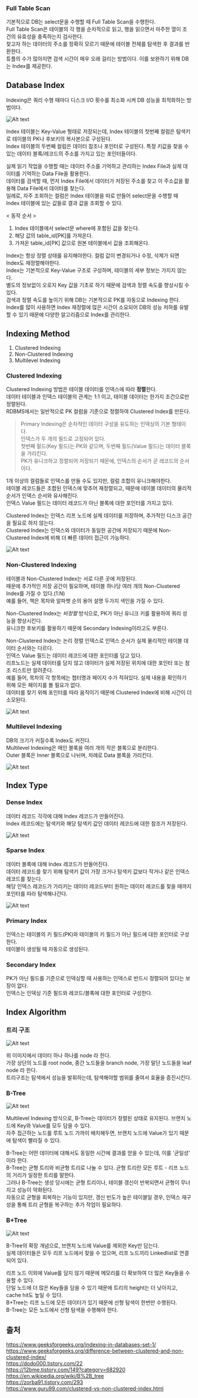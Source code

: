 ### Full Table Scan  
기본적으로 DB는 select문을 수행할 때 Full Table Scan을 수행한다.  
Full Table Scan은 테이블의 각 행을 순차적으로 읽고, 행을 읽으면서 마주한 열이 조건의 유효성을 충족하는지 검사한다.  
찾고자 하는 데이터의 주소를 정확히 모르기 때문에 테이블 전체를 탐색한 후 결과를 반환한다.    
튜플의 수가 많아지면 검색 시간이 매우 오래 걸리는 방법이다. 이를 보완하기 위해 DB는 Index를 제공한다.  
  
  
  
## Database Index  
Indexing은 쿼리 수행 때마다 디스크 I/O 횟수를 최소화 시켜 DB 성능을 최적화하는 방법이다.  
  
![Alt text](https://media.geeksforgeeks.org/wp-content/cdn-uploads/20190812183525/Structure-of-an-Index-in-Database.jpg)  
  
Index 테이블는 Key-Value 형태로 저장되는데, Index 테이블의 첫번째 컬럼은 탐색키로 테이블의 PK나 후보키의 복사본으로 구성된다.  
Index 테이블의 두번째 컬럼은 데이터 참조나 포인터로 구성된다. 특정 키값을 찾을 수 있는 데이터 블록/레코드의 주소를 가지고 있는 포인터들이다.  
  
실제 읽기 작업을 수행할 때는 데이터 주소를 기억하고 관리하는 Index File과 실제 데이터를 기억하는 Data File을 활용한다.  
데이터를 검색할 때, 먼저 Index File에서 데이터가 저장된 주소를 찾고 이 주소값을 활용해 Data File에서 데이터를 찾는다.  
일례로, 자주 조회하는 컬럼은 Index 테이블을 따로 만들어 select문을 수행할 때 Index 테이블에 있는 값들로 결과 값을 조회할 수 있다.  
  
< 동작 순서 >  
1. Index 테이블에서 select문 where에 포함된 값을 찾는다.  
2. 해당 값의 table_id[PK]를 가져온다.  
3. 가져온 table_id[PK] 값으로 원본 테이블에서 값을 조회해온다.  

Index는 항상 정렬 상태를 유지해야한다. 컬럼 값이 변경되거나 수정, 삭제가 되면 Index도 재정렬해야한다.  
Index는 기본적으로 Key-Value 구조로 구성하며, 테이블의 세부 정보는 가지지 않는다.  
별도의 정보없이 오로지 Key 값을 기초로 하기 때문에 검색과 정렬 속도를 향상시킬 수 있다.  
검색과 정렬 속도를 높이기 위해 DB는 기본적으로 PK를 자동으로 Indexing 한다.  
Index를 많이 사용하면 Index 재정렬에 많은 시간이 소요되어 DB의 성능 저하를 유발할 수 있기 때문에 다양한 알고리즘으로 Index를 관리한다.  
  
  
  
## Indexing Method  
  
1. Clustered Indexing  
2. Non-Clustered Indexing  
3. Multilevel Indexing  
  
  
### Clustered Indexing  
Clustered Indexing 방법은 테이블 데이터를 인덱스에 따라 **정렬**한다.  
데이터 테이블과 인덱스 테이블의 관계는 1:1 이고, 테이블 데이터는 한가지 조건으로만 정렬된다.  
RDBMS에서는 일반적으로 PK 컬럼을 기준으로 정렬하여 Clustered Index를 만든다.  
  
> Primary Indexing은 순차적인 데이터 구성을 유도하는 인덱싱의 기본 형태이다.  
> 인덱스가 두 개의 필드로 고정되어 있다.  
> 첫번째 필드(Key 필드)는 PK와 같으며, 두번째 필드(Value 필드)는 데이터 블록을 가리킨다.  
> PK가 유니크하고 정렬되어 저장되기 때문에, 인덱스의 순서가 곧 레코드의 순서이다.  
  
  
  
1개 이상의 컬럼들로 인덱스를 만들 수도 있지만, 컬럼 조합이 유니크해야한다.  
테이블 레코드들은 조합된 인덱스에 맞추어 재정렬되고, 때문에 테이블 데이터의 물리적 순서가 인덱스 순서와 유사해진다.  
인덱스 Value 필드는 데이터 레코드가 아닌 블록에 대한 포인터를 가지고 있다.  
  
Clustered Index는 인덱스 리프 노드에 실제 데이터를 저장하며, 추가적인 디스크 공간을 필요로 하지 않는다.  
Clustered Index는 인덱스와 데이터가 동일한 공간에 저장되기 때문에 Non-Clustered Index에 비해 더 빠른 데이터 접근이 가능하다.  
  
![Alt text](https://media.geeksforgeeks.org/wp-content/uploads/20200410115906/Clustered_Index.jpg)  
  
### Non-Clustered Indexing  
테이블과 Non-Clustered Index는 서로 다른 곳에 저장된다.  
때문에 추가적인 저장 공간이 필요하며, 테이블 하나당 여러 개의 Non-Clustered Index를 가질 수 있다.(1:N)  
예를 들어, 책은 목차와 알파벳 순의 용어 설명 두가지 색인을 가질 수 있다.  
  
Non-Clustered Index는 *비정렬* 방식으로, PK가 아닌 유니크 키를 활용하여 쿼리 성능을 향상시킨다.  
유니크한 후보키를 활용하기 때문에 Secondary Indexing이라고도 부른다.  
  
Non-Clustered Index는 논리 정렬 인덱스로 인덱스 순서가 실제 물리적인 테이블 데이터 순서와는 다르다.  
인덱스 Value 필드는 데이터 레코드에 대한 포인터를 담고 있다.  
리프노드는 실제 데이터를 담지 않고 데이터가 실제 저장된 위치에 대한 포인터 또는 참조 리스트만 알려준다.  
예를 들어, 목차의 각 항목에는 챕터명과 페이지 수가 적혀있다. 실제 내용을 확인하기 위해 모든 페이지를 볼 필요가 없다.  
데이터를 찾기 위해 포인터를 따라 움직이기 때문에 Clustered Index에 비해 시간이 더 소모된다.  
  
![Alt text](https://media.geeksforgeeks.org/wp-content/uploads/20200410120011/Non-clustered_Index.jpg)  
  
### Multilevel Indexing  
DB의 크기가 커질수록 Index도 커진다.  
Multilevel Indexing은 메인 블록을 여러 개의 작은 블록으로 분리한다.  
Outer 블록은 Inner 블록으로 나뉘며, 차례로 Data 블록을 가리킨다.  
  
![Alt text](https://media.geeksforgeeks.org/wp-content/cdn-uploads/20190812143045/Untitled-Diagram-41.png)  
  
  
  
  
## Index Type  
  
  
### Dense Index  
데이터 레코드 각각에 대해 Index 레코드가 만들어진다.  
Index 레코드에는 탐색키와 해당 탐색키 값인 데이터 레코드에 대한 참조가 저장된다.  

![Alt text](https://media.geeksforgeeks.org/wp-content/cdn-uploads/20190812183521/Dense-Index.jpg)  
  
### Sparse Index  
데이터 블록에 대해 Index 레코드가 만들어진다.  
데이터 레코드를 찾기 위해 탐색키 값이 가장 크거나 탐색키 값보다 작거나 같은 인덱스 레코드를 찾는다.  
해당 인덱스 레코드가 가리키는 데이터 레코드부터 원하는 데이터 레코드를 찾을 때까지 포인터를 따라 탐색해나간다.  
  
![Alt text](https://media.geeksforgeeks.org/wp-content/cdn-uploads/20190812183518/Sparse-Index.jpg)  
  
### Primary Index  
인덱스는 테이블의 키 필드(PK)와 테이블의 키 필드가 아닌 필드에 대한 포인터로 구성한다.  
테이블이 생성될 때 자동으로 생성된다.  
  
### Secondary Index  
PK가 아닌 필드를 기준으로 인덱싱할 때 사용하는 인덱스로 반드시 정렬되어 있다는 보장이 없다.  
인덱스는 인덱싱 기준 필드와 레코드/블록에 대한 포인터로 구성한다.  
  
  
  
## Index Algorithm  
  
  
### 트리 구조  
  
![Alt text](https://img1.daumcdn.net/thumb/R1280x0/?scode=mtistory2&fname=https%3A%2F%2Fblog.kakaocdn.net%2Fdn%2FqycZ2%2FbtqBQnr4QYG%2F7J8KpnmNaJiTjgS0K9TEIK%2Fimg.png)  
  
위 이미지에서 데이터 하나 하나를 node 라 한다.  
가장 상단의 노드를 root node, 중간 노드들을 branch node, 가장 말단 노드들을 leaf node 라 한다.  
트리구조는 탐색에서 성능을 발휘하는데, 탐색해야할 범위를 줄여서 효율을 증진시킨다.  
  
### B-Tree  
  
![Alt text](https://img1.daumcdn.net/thumb/R1280x0/?scode=mtistory2&fname=https%3A%2F%2Fblog.kakaocdn.net%2Fdn%2Fcikell%2FbtqBRvDU1xF%2FCdIhvg8XEhHKaP23vE4Ju1%2Fimg.jpg)  

Multilevel Indexing 방식으로, B-Tree는 데이터가 정렬된 상태로 유지된다. 브랜치 노드에 Key와 Value를 모두 담을 수 있다.  
자주 접근하는 노드를 루트 노드 가까이 배치해두면, 브랜치 노드에 Value가 있기 때문에 탐색이 빨라질 수 있다.  

B-Tree는 어떤 데이터에 대해서도 동일한 시간에 결과를 얻을 수 있는데, 이를 '균일성' 이라 한다.  
B-Tree는 균형 트리와 비균형 트리로 나눌 수 있다. 균형 트리란 모든 루트 - 리프 노드의 거리가 일정한 트리를 말한다.  
그러나 B-Tree는 생성 당시에는 균형 트리이나, 테이블 갱신이 반복되면서 균형이 무너지고 성능이 악화된다.  
자동으로 균형을 회복하는 기능이 있지만, 갱신 빈도가 높은 테이블일 경우, 인덱스 재구성을 통해 트리 균형을 복구하는 추가 작업이 필요하다.  
  
### B+Tree  
  
![Alt text](https://upload.wikimedia.org/wikipedia/commons/thumb/3/37/Bplustree.png/800px-Bplustree.png)  
  
B-Tree의 확장 개념으로, 브랜치 노드에 Value를 제외한 Key만 담는다.  
실제 데이터들은 모두 리프 노드에서 찾을 수 있으며, 리프 노드끼리 Linkedlist로 연결되어 있다.  
  
리프 노드 이외에 Value를 담지 않기 때문에 메모리를 더 확보하여 더 많은 Key들을 수용할 수 있다.  
단일 노드에 더 많은 Key들을 담을 수 있기 때문에 트리의 height는 더 낮아지고, cache hit도 높일 수 있다.  
B+Tree는 리프 노드에 모든 데이터가 있기 때문에 선형 탐색이 한번만 수행된다.  
B-Tree는 모든 노드에서 선형 탐색을 수행해야 한다.  
  
  
  
## 출처  
https://www.geeksforgeeks.org/indexing-in-databases-set-1/  
https://www.geeksforgeeks.org/difference-between-clustered-and-non-clustered-index/  
https://dodo000.tistory.com/22  
https://12bme.tistory.com/149?category=682920  
https://en.wikipedia.org/wiki/B%2B_tree  
https://zorba91.tistory.com/293  
https://www.guru99.com/clustered-vs-non-clustered-index.html  